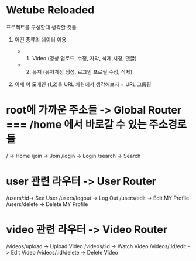 # Wetube Reloaded

프로젝트를 구성할때 생각할 것들

1. 어떤 종류의 데이터 이용

   - 1. Video (영상 업로드, 수정, 자막, 삭제,시청, 댓글)
   - 2. 유저 (유저계정 생성, 로그인 프로필 수정, 삭제)

2. 이제 이 도메인 (1,2)을 URL 차원에서 생각해보자 = URL 그룹핑

# root에 가까운 주소들 -> Global Router === /home 에서 바로갈 수 있는 주소경로들

/ -> Home
/join -> Join
/login -> Login
/search -> Search

# user 관련 라우터 -> User Router

/users/:id-> See User
/users/logout -> Log Out
/users/edit -> Edit MY Profile
/users/delete -> Delete MY Profile

# video 관련 라우터 -> Video Router

/videos/upload -> Upload Video
/videos/:id -> Watch Video
/videos/:id/edit -> Edit Video
/videos/:id/delete -> Delete Video
